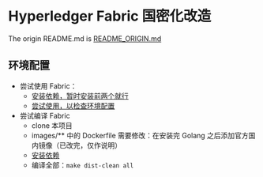 # Hyperledger Fabric 国密化改造

The origin README.md is [README_ORIGIN.md](README_ORIGIN.md)

## 环境配置

- 尝试使用 Fabric：
  - [安装依赖，暂时安装前两个就行](https://hyperledger-fabric.readthedocs.io/en/latest/getting_started.html)
  - [尝试使用，以检查环境配置](https://hyperledger-fabric.readthedocs.io/en/latest/test_network.html)
- 尝试编译 Fabric
  - clone 本项目
  - images/** 中的 Dockerfile 需要修改：在安装完 Golang 之后添加官方国内镜像（已改完，仅作说明）
  - [安装依赖](https://hyperledger-fabric.readthedocs.io/en/latest/dev-setup/devenv.html)
  - 编译全部：`make dist-clean all`
